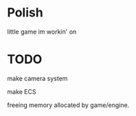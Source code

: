 # Polish
little game im workin' on

# TODO
make camera system

make ECS

freeing memory allocated by game/engine.